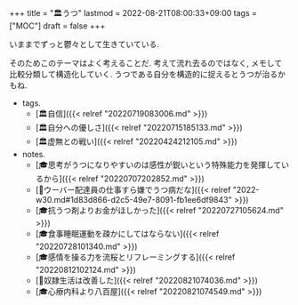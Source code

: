+++
title = "🏛うつ"
lastmod = 2022-08-21T08:00:33+09:00
tags = ["MOC"]
draft = false
+++

いままでずっと鬱々として生きていている.

そのためこのテーマはよく考えることだ. 考えて流れ去るのではなく, メモして比較分類して構造化していく. うつである自分を構造的に捉えるとうつが治るかもね.

-   tags.
    -   [🏛自信]({{< relref "20220719083006.md" >}})
    -   [🏛自分への優しさ]({{< relref "20220715185133.md" >}})
    -   [🏛虚無との戦い]({{< relref "20220424212105.md" >}})
-   notes.
    -   [🎓思考がうつになりやすいのは感性が鋭いという特殊能力を発揮しているから]({{< relref "20220707202852.md" >}})
    -   [💭ウーバー配達員の仕事すら嫌でうつ病だな]({{< relref "2022-w30.md#1d83d866-d2c5-49e7-8091-fb1ee6df9843" >}})
    -   [🎓抗うつ剤よりお金がほしかった]({{< relref "20220727105624.md" >}})
    -   [🎓食事睡眠運動を疎かにしてはならない]({{< relref "20220728101340.md" >}})
    -   [🎓感情を操る力を流桜とリフレーミングする]({{< relref "20220812102124.md" >}})
    -   [💭奴隷生活は改善した]({{< relref "20220821074036.md" >}})
    -   [🎓心療内科より八百屋]({{< relref "20220821074549.md" >}})
